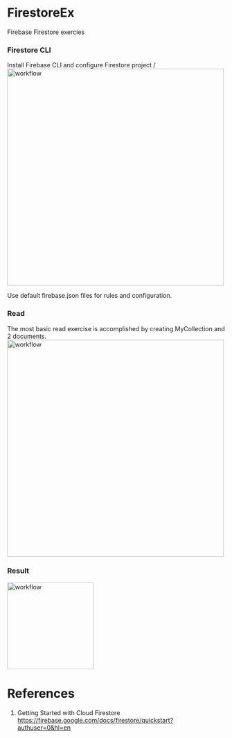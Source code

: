 # FirestoreEx
Firebase Firestore exercies

### Firestore CLI 
Install Firebase CLI and configure Firestore project /
<img width="500" alt="workflow" src="https://github.com/yeuchi/FirestoreEx/assets/1282659/0ecbf978-1311-4b1a-8395-c25c16f5d6c4">

Use default firebase.json files for rules and configuration.

### Read 
The most basic read exercise is accomplished by creating MyCollection and 2 documents.
<img width="500" alt="workflow" src="https://github.com/yeuchi/FirestoreEx/assets/1282659/4364adcd-9d13-438a-8a62-1718516ec88f">

### Result
<img width="200" alt="workflow" src="https://github.com/yeuchi/FirestoreEx/assets/1282659/986b30bd-fe52-4cf2-9dd1-f966a7859c48">

# References
1. Getting Started with Cloud Firestore
https://firebase.google.com/docs/firestore/quickstart?authuser=0&hl=en
